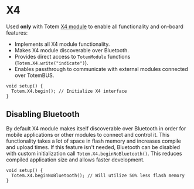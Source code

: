 # X4

Used **only** with Totem [X4 module](/modules/04) to enable all functionality and on-board features:

* Implements all X4 module functionality.
* Makes X4 module discoverable over Bluetooth.
* Provides direct access to `TotemModule` functions (`Totem.X4.write("indicate")`).
* Enables passthrough to communicate with external modules connected over TotemBUS.

```arduino
void setup() {
  Totem.X4.begin(); // Initialize X4 interface
}
```

## Disabling Bluetooth

By default X4 module makes itself discoverable over Bluetooth in order for mobile applications or other modules to connect and control it. This functionality takes a lot of space in flash memory and increases compile and upload times. If this feature isn't needed, Bluetooth can be disabled with custom initialization call `Totem.X4.beginNoBluetooth()`. This reduces compiled application size and allows faster development.

```arduino
void setup() {
  Totem.X4.beginNoBluetooth(); // Will utilize 50% less flash memory
}
```
